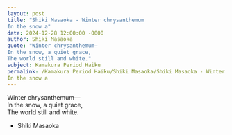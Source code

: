 ```yaml
---
layout: post
title: "Shiki Masaoka - Winter chrysanthemum  
In the snow a"
date: 2024-12-28 12:00:00 -0000
author: Shiki Masaoka
quote: "Winter chrysanthemum—  
In the snow, a quiet grace,  
The world still and white."
subject: Kamakura Period Haiku
permalink: /Kamakura Period Haiku/Shiki Masaoka/Shiki Masaoka - Winter chrysanthemum  
In the snow a
---
```


Winter chrysanthemum—  
In the snow, a quiet grace,  
The world still and white.

- Shiki Masaoka
